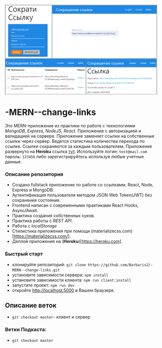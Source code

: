![](https://github.com/Barbaris2/-MERN--change-links/blob/master/img/screen.png)

# -MERN--change-links

Это MERN-приложение из практики по работе с технологиями _MongoDB, Express, NodeJS, React_. Приложение с авторизацией и валидацией на сервере. Приложение заменяет ссылки на собственные ссылки через сервер. Ведется статистика количества перехода по ссылке. Ссылки сохраняются за каждым пользователем. Приложение развернуто на **Heroku** ссылка [тут](https://blooming-wildwood-52164.herokuapp.com/).
Используйте логин: `test@mail.com` пароль: `123456` либо зарегистрируйтесь используя любые учетные данные.

### Описание репозитория

- Создано fullstack приложение по работе со ссылкамм. React, Node, Express и MongoDB.
- Аутентификация пользователя методом JSON Web Token(JWT) без сохранения состояния.
- Frontend написан с современными практиками React Hooks, Async/Await.
- Практика создания собственных хуков.
- Практика работы с _REST API_.
- Работа с _localStorage_
- Стилистика приложения при помощи (materializecss.com)[https://materializecss.com/].
- Деплой приложения на (**Heroku**)[https://heroku.com].

### Быстрый старт

- клонируйте репозиторий: `git clone https://github.com/Barbaris2/-MERN--change-links.git`
- установите зависимости сервера: `npm install`
- установите зависимости клиента: `npm run client:install`
- запустите проект: `npm run dev`
- откройте [http://localhost:5000](http://localhost:5000) в Вашем браузере.

## Описание веток

- `git checkout master`- клиент и сервер

### Ветки Подкаста:

- `git checkout master`
